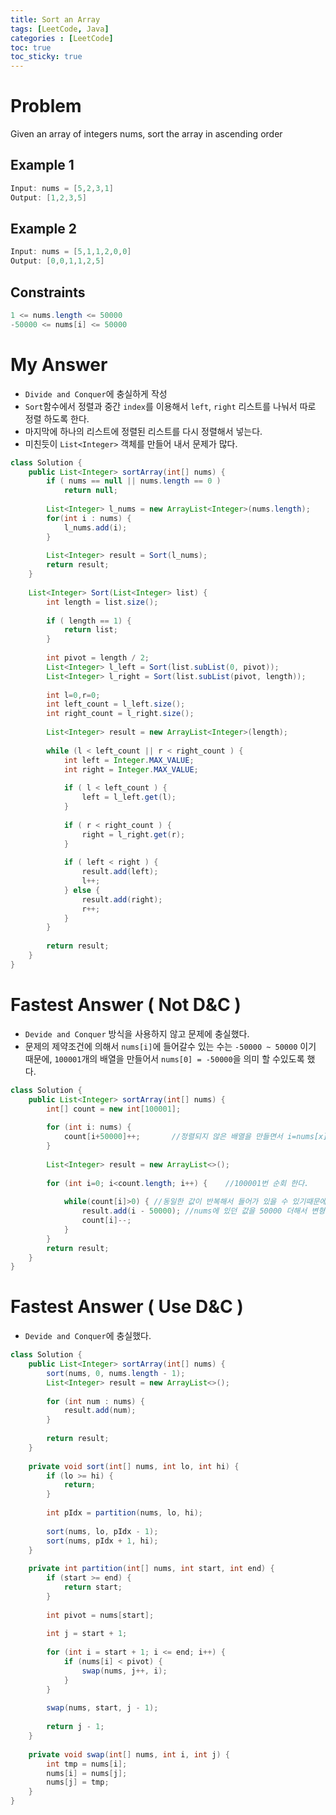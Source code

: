 ```yaml
---
title: Sort an Array
tags: [LeetCode, Java]
categories : [LeetCode]
toc: true
toc_sticky: true
---
```


# Problem

Given an array of integers nums, sort the array in ascending order

## Example 1

```swift
Input: nums = [5,2,3,1]
Output: [1,2,3,5]
```

## Example 2

```swift
Input: nums = [5,1,1,2,0,0]
Output: [0,0,1,1,2,5]
```

## Constraints

```java
1 <= nums.length <= 50000
-50000 <= nums[i] <= 50000
```

# My Answer

* `Divide and Conquer`에 충실하게 작성
* `Sort`함수에서 정렬과 중간 `index`를 이용해서 `left`, `right` 리스트를 나눠서 따로 정렬 하도록 한다.
* 마지막에 하나의 리스트에 정렬된 리스트를 다시 정렬해서 넣는다.
* 미친듯이 `List<Integer>` 객체를 만들어 내서 문제가 많다.

```java
class Solution {
    public List<Integer> sortArray(int[] nums) {
        if ( nums == null || nums.length == 0 )
            return null;
        
        List<Integer> l_nums = new ArrayList<Integer>(nums.length);
        for(int i : nums) {
            l_nums.add(i);
        }
        
        List<Integer> result = Sort(l_nums);        
        return result;
    }
    
    List<Integer> Sort(List<Integer> list) {
        int length = list.size();
        
        if ( length == 1) {
            return list;
        }
        
        int pivot = length / 2;
        List<Integer> l_left = Sort(list.subList(0, pivot));
        List<Integer> l_right = Sort(list.subList(pivot, length));
        
        int l=0,r=0;
        int left_count = l_left.size();
        int right_count = l_right.size();        
        
        List<Integer> result = new ArrayList<Integer>(length);
        
        while (l < left_count || r < right_count ) {
            int left = Integer.MAX_VALUE;
            int right = Integer.MAX_VALUE;
            
            if ( l < left_count ) {
                left = l_left.get(l);
            }
            
            if ( r < right_count ) {
                right = l_right.get(r);
            }
            
            if ( left < right ) {
                result.add(left);
                l++;
            } else {
                result.add(right);
                r++;
            }            
        }
        
        return result;
    }
}
```

# Fastest Answer ( Not D&C )

* `Devide and Conquer` 방식을 사용하지 않고 문제에 충실했다.
* 문제의 제약조건에 의해서 `nums[i]`에 들어갈수 있는 수는 `-50000 ~ 50000` 이기 때문에, `100001`개의 배열을 만들어서 `nums[0] = -50000`을 의미 할 수있도록 했다.

```java
class Solution {
    public List<Integer> sortArray(int[] nums) {
        int[] count = new int[100001];
        
        for (int i: nums) {
            count[i+50000]++;       //정렬되지 않은 배열을 만들면서 i=nums[x] 에다가 50000을 더한다. 그리고 발생횟수를 증가 시킨다.
        }
        
        List<Integer> result = new ArrayList<>();
   
        for (int i=0; i<count.length; i++) {    //100001번 순회 한다.
            
            while(count[i]>0) { //동일한 값이 반복해서 들어가 있을 수 있기때문에, 현재 값이 0이 될때 까지 돈다.
                result.add(i - 50000); //nums에 있던 값을 50000 더해서 변형해 줬기 때문에, 다시 원상 복귀 시켜서 결과 리스트에 넣어 준다.
                count[i]--;
            }             
        }        
        return result;
    }
}
```

# Fastest Answer ( Use D&C )

* `Devide and Conquer`에 충실했다.

```java
class Solution {
    public List<Integer> sortArray(int[] nums) {
        sort(nums, 0, nums.length - 1);
        List<Integer> result = new ArrayList<>();
        
        for (int num : nums) {
            result.add(num);
        }
        
        return result;
    }
    
    private void sort(int[] nums, int lo, int hi) {
        if (lo >= hi) {
            return;
        }
        
        int pIdx = partition(nums, lo, hi);
        
        sort(nums, lo, pIdx - 1);
        sort(nums, pIdx + 1, hi);
    }
    
    private int partition(int[] nums, int start, int end) {
        if (start >= end) {
            return start;
        }
        
        int pivot = nums[start];
        
        int j = start + 1;
        
        for (int i = start + 1; i <= end; i++) {
            if (nums[i] < pivot) {
                swap(nums, j++, i);
            }
        }
        
        swap(nums, start, j - 1);
        
        return j - 1;
    }
    
    private void swap(int[] nums, int i, int j) {
        int tmp = nums[i];
        nums[i] = nums[j];
        nums[j] = tmp;
    }
}
```
